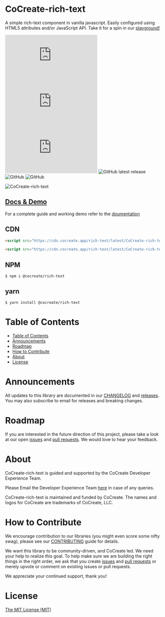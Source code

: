 # CoCreate-rich-text

A simple rich-text component in vanilla javascript. Easily configured using HTML5 attributes and/or JavaScript API. Take it for a spin in our [playground!](https://cocreate.app/docs/rich-text)

![min file size in bytes](https://img.badgesize.io/https://cdn.cocreate.app/rich-text/latest/CoCreate-rich-text.min.js?style=flat-square&label=minified&color=orange)
![gzip file size in bytes](https://img.badgesize.io/https://cdn.cocreate.app/rich-text/latest/CoCreate-rich-text.min.js?compression=gzip&style=flat-square&label=gzip&color=yellow)
![brotlifile size in bytes](https://img.badgesize.io/https://cdn.cocreate.app/rich-text/latest/CoCreate-rich-text.min.js?compression=brotli&style=flat-square&label=brotli)
![GitHub latest release](https://img.shields.io/github/v/release/CoCreate-app/CoCreate-rich-text?style=flat-square)
![GitHub](https://img.shields.io/github/license/CoCreate-app/CoCreate-rich-text?style=flat-square)
![GitHub](https://img.shields.io/static/v1?style=flat-square&label=&message=Hiring&color=blueviolet)


![CoCreate-rich-text](https://cdn.cocreate.app/docs/CoCreate-rich-text.gif)

## [Docs & Demo](https://cocreate.app/docs/rich-text)

For a complete guide and working demo refer to the [doumentation](https://cocreate.app/docs/rich-text)

## CDN

```html
<script src="https://cdn.cocreate.app/rich-text/latest/CoCreate-rich-text.min.js"></script>
```

```html
<script src="https://cdn.cocreate.app/rich-text/latest/CoCreate-rich-text.min.css"></script>
```

## NPM

```shell
$ npm i @cocreate/rich-text
```

## yarn

```shell
$ yarn install @cocreate/rich-text
```

# Table of Contents

- [Table of Contents](#table-of-contents)
- [Announcements](#announcements)
- [Roadmap](#roadmap)
- [How to Contribute](#how-to-contribute)
- [About](#about)
- [License](#license)

<a name="announcements"></a>

# Announcements

All updates to this library are documented in our [CHANGELOG](https://github.com/CoCreate-app/CoCreate-rich-text/blob/master/CHANGELOG.md) and [releases](https://github.com/CoCreate-app/CoCreate-rich-text/releases). You may also subscribe to email for releases and breaking changes.

<a name="roadmap"></a>

# Roadmap

If you are interested in the future direction of this project, please take a look at our open [issues](https://github.com/CoCreate-app/CoCreate-rich-text/issues) and [pull requests](https://github.com/CoCreate-app/CoCreate-rich-text/pulls). We would love to hear your feedback.

<a name="about"></a>

# About

CoCreate-rich-text is guided and supported by the CoCreate Developer Experience Team.

Please Email the Developer Experience Team [here](mailto:develop@cocreate.app) in case of any queries.

CoCreate-rich-text is maintained and funded by CoCreate. The names and logos for CoCreate are trademarks of CoCreate, LLC.

<a name="contribute"></a>

# How to Contribute

We encourage contribution to our libraries (you might even score some nifty swag), please see our [CONTRIBUTING](https://github.com/CoCreate-app/CoCreate-rich-text/blob/master/CONTRIBUTING.md) guide for details.

We want this library to be community-driven, and CoCreate led. We need your help to realize this goal. To help make sure we are building the right things in the right order, we ask that you create [issues](https://github.com/CoCreate-app/CoCreate-rich-text/issues) and [pull requests](https://github.com/CoCreate-app/CoCreate-rich-text/pulls) or merely upvote or comment on existing issues or pull requests.

We appreciate your continued support, thank you!


# License

[The MIT License (MIT)](https://github.com/CoCreate-app/CoCreate-rich-text/blob/master/LICENSE)
